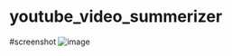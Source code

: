 # youtube_video_summerizer
#screenshot 
![image](https://github.com/RISHI70612/youtube_video_summerizer/assets/84913910/f2f515b6-33d5-43d3-9fa7-3453be6bb9fd)


